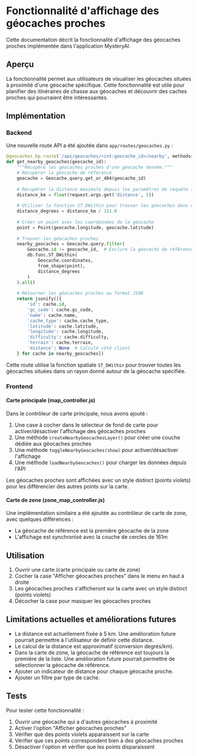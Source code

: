 # Fonctionnalité d'affichage des géocaches proches

Cette documentation décrit la fonctionnalité d'affichage des géocaches proches implémentée dans l'application MysteryAI.

## Aperçu

La fonctionnalité permet aux utilisateurs de visualiser les géocaches situées à proximité d'une géocache spécifique. Cette fonctionnalité est utile pour planifier des itinéraires de chasse aux géocaches et découvrir des caches proches qui pourraient être intéressantes.

## Implémentation

### Backend

Une nouvelle route API a été ajoutée dans `app/routes/geocaches.py` :

```python
@geocaches_bp.route('/api/geocaches/<int:geocache_id>/nearby', methods=['GET'])
def get_nearby_geocaches(geocache_id):
    """Récupère les géocaches proches d'une géocache donnée."""
    # Récupérer la géocache de référence
    geocache = Geocache.query.get_or_404(geocache_id)
    
    # Récupérer la distance maximale depuis les paramètres de requête (par défaut 5km)
    distance_km = float(request.args.get('distance', 5))
    
    # Utiliser la fonction ST_DWithin pour trouver les géocaches dans un rayon donné
    distance_degrees = distance_km / 111.0
    
    # Créer un point avec les coordonnées de la géocache
    point = Point(geocache.longitude, geocache.latitude)
    
    # Trouver les géocaches proches
    nearby_geocaches = Geocache.query.filter(
        Geocache.id != geocache_id,  # Exclure la géocache de référence
        db.func.ST_DWithin(
            Geocache.coordinates, 
            from_shape(point), 
            distance_degrees
        )
    ).all()
    
    # Retourner les géocaches proches au format JSON
    return jsonify([{
        'id': cache.id,
        'gc_code': cache.gc_code,
        'name': cache.name,
        'cache_type': cache.cache_type,
        'latitude': cache.latitude,
        'longitude': cache.longitude,
        'difficulty': cache.difficulty,
        'terrain': cache.terrain,
        'distance': None  # Calculé côté client
    } for cache in nearby_geocaches])
```

Cette route utilise la fonction spatiale `ST_DWithin` pour trouver toutes les géocaches situées dans un rayon donné autour de la géocache spécifiée.

### Frontend

#### Carte principale (map_controller.js)

Dans le contrôleur de carte principale, nous avons ajouté :

1. Une case à cocher dans le sélecteur de fond de carte pour activer/désactiver l'affichage des géocaches proches
2. Une méthode `createNearbyGeocachesLayer()` pour créer une couche dédiée aux géocaches proches
3. Une méthode `toggleNearbyGeocaches(show)` pour activer/désactiver l'affichage
4. Une méthode `loadNearbyGeocaches()` pour charger les données depuis l'API

Les géocaches proches sont affichées avec un style distinct (points violets) pour les différencier des autres points sur la carte.

#### Carte de zone (zone_map_controller.js)

Une implémentation similaire a été ajoutée au contrôleur de carte de zone, avec quelques différences :
- La géocache de référence est la première géocache de la zone
- L'affichage est synchronisé avec la couche de cercles de 161m

## Utilisation

1. Ouvrir une carte (carte principale ou carte de zone)
2. Cocher la case "Afficher géocaches proches" dans le menu en haut à droite
3. Les géocaches proches s'afficheront sur la carte avec un style distinct (points violets)
4. Décocher la case pour masquer les géocaches proches

## Limitations actuelles et améliorations futures

- La distance est actuellement fixée à 5 km. Une amélioration future pourrait permettre à l'utilisateur de définir cette distance.
- Le calcul de la distance est approximatif (conversion degrés/km).
- Dans la carte de zone, la géocache de référence est toujours la première de la liste. Une amélioration future pourrait permettre de sélectionner la géocache de référence.
- Ajouter un indicateur de distance pour chaque géocache proche.
- Ajouter un filtre par type de cache.

## Tests

Pour tester cette fonctionnalité :

1. Ouvrir une géocache qui a d'autres géocaches à proximité
2. Activer l'option "Afficher géocaches proches"
3. Vérifier que des points violets apparaissent sur la carte
4. Vérifier que ces points correspondent bien à des géocaches proches
5. Désactiver l'option et vérifier que les points disparaissent
